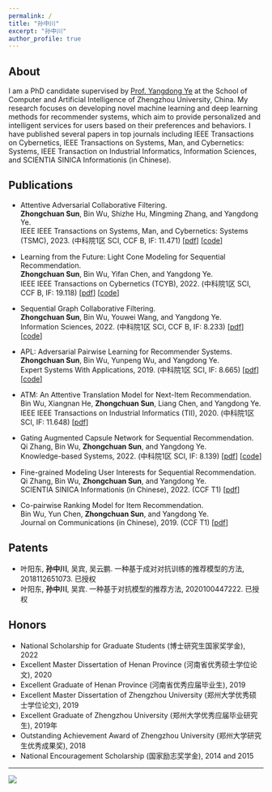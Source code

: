 ```yaml
---
permalink: /
title: "孙中川"
excerpt: "孙中川"
author_profile: true
---
```


About
---

I am a PhD candidate supervised by [Prof. Yangdong Ye](
http://www5.zzu.edu.cn/mlis/) at the School of Computer and Artificial Intelligence of Zhengzhou University, China.
My research focuses on developing novel machine learning and deep learning methods for recommender systems, which aim to provide personalized and intelligent services for users based on their preferences and behaviors.
I have published several papers in top journals including IEEE Transactions on Cybernetics, IEEE Transactions on Systems, Man, and Cybernetics: Systems, IEEE Transaction on Industrial Informatics, Information Sciences, and SCIENTIA SINICA Informationis (in Chinese).

<!-- I am very passionate about my research and eager to learn new knowledge and skills. I hope to make original contributions to the field of recommender systems and artificial intelligence. I also enjoy collaborating with other researchers and practitioners from different backgrounds and domains. I am looking for opportunities to exchange ideas, share experiences and explore potential collaborations with peers around the world. -->

Publications
---

- Attentive Adversarial Collaborative Filtering.  
**Zhongchuan Sun**, Bin Wu, Shizhe Hu, Mingming Zhang, and Yangdong Ye.  
IEEE IEEE Transactions on Systems, Man, and Cybernetics: Systems (TSMC), 2023. (中科院1区 SCI, CCF B, IF: 11.471)
\[[pdf](https://doi.org/10.1109/TSMC.2023.3241083)\]
\[[code](https://github.com/ZhongchuanSun/AACF)\]

- Learning from the Future: Light Cone Modeling for Sequential Recommendation.  
**Zhongchuan Sun**, Bin Wu, Yifan Chen, and Yangdong Ye.  
IEEE IEEE Transactions on Cybernetics (TCYB), 2022. (中科院1区 SCI, CCF B, IF: 19.118)
\[[pdf](https://doi.org/10.1109/TCYB.2022.3222259)\]
\[[code](https://github.com/ZhongchuanSun/learning_from_the_future)\]

- Sequential Graph Collaborative Filtering.  
**Zhongchuan Sun**, Bin Wu, Youwei Wang, and Yangdong Ye.  
Information Sciences, 2022. (中科院1区 SCI, CCF B, IF: 8.233)
\[[pdf](https://doi.org/10.1016/j.ins.2022.01.064)\]
\[[code](https://github.com/ZhongchuanSun/SGAT)\]

- APL: Adversarial Pairwise Learning for Recommender Systems.  
**Zhongchuan Sun**, Bin Wu, Yunpeng Wu, and Yangdong Ye.  
Expert Systems With Applications, 2019. (中科院1区 SCI, IF: 8.665)
\[[pdf](https://doi.org/10.1016/j.eswa.2018.10.024)\]
\[[code](https://github.com/ZhongchuanSun/APL)\]

- ATM: An Attentive Translation Model for Next-Item Recommendation.  
Bin Wu, Xiangnan He, **Zhongchuan Sun**, Liang Chen, and Yangdong Ye.  
IEEE IEEE Transactions on Industrial Informatics (TII), 2020. (中科院1区 SCI, IF: 11.648)
\[[pdf](https://doi.org/10.1109/TII.2019.2947174)\]

- Gating Augmented Capsule Network for Sequential Recommendation.  
Qi Zhang, Bin Wu, **Zhongchuan Sun**, and Yangdong Ye.  
Knowledge-based Systems, 2022. (中科院1区 SCI, IF: 8.139)
\[[pdf](https://doi.org/10.1016/j.knosys.2022.108817)\]
\[[code](https://github.com/ieqqzhang/GAC)\]

- Fine-grained Modeling User Interests for Sequential Recommendation.  
Qi Zhang, Bin Wu, **Zhongchuan Sun**, and Yangdong Ye.  
SCIENTIA SINICA Informationis (in Chinese), 2022. (CCF T1)
\[[pdf](https://doi.org/10.1360/SSI-2021-0026)\]

- Co-pairwise Ranking Model for Item Recommendation.  
Bin Wu, Yun Chen, **Zhongchuan Sun**, and Yangdong Ye.  
Journal on Communications (in Chinese), 2019. (CCF T1)
\[[pdf](https://doi.org/10.11959/j.issn.1000-436x.2019137)\]

Patents
---

- 叶阳东, **孙中川**, 吴宾, 吴云鹏. 一种基于成对对抗训练的推荐模型的方法, 2018112651073. 已授权
- 叶阳东, **孙中川**, 吴宾. 一种基于对抗模型的推荐方法, 2020100447222. 已授权

Honors
---

- National Scholarship for Graduate Students (博士研究生国家奖学金), 2022
- Excellent Master Dissertation of Henan Province (河南省优秀硕士学位论文), 2020
- Excellent Graduate of Henan Province (河南省优秀应届毕业生), 2019
- Excellent Master Dissertation of Zhengzhou University (郑州大学优秀硕士学位论文), 2019
- Excellent Graduate of Zhengzhou University (郑州大学优秀应届毕业研究生), 2019年
- Outstanding Achievement Award of Zhengzhou University (郑州大学研究生优秀成果奖), 2018
- National Encouragement Scholarship (国家励志奖学金), 2014 and 2015

---
<div id="clustrmaps-widget"></div> <a href="https://clustrmaps.com/site/1buh7" title="Visit tracker"><img src="//clustrmaps.com/map_v2.png?cl=ffffff&w=300&t=n&d=fSgq-ziADwd32fi1q6a6NwGp52PyfiZ1OxjNYfSR7dY"></a>